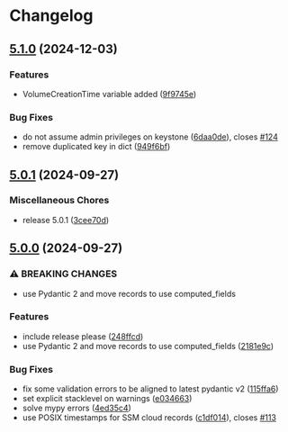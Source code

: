 # Changelog

## [5.1.0](https://github.com/IFCA-Advanced-Computing/caso/compare/v5.0.1...v5.1.0) (2024-12-03)


### Features

* VolumeCreationTime variable added ([9f9745e](https://github.com/IFCA-Advanced-Computing/caso/commit/9f9745ee58b046ce20688c27c0430fdad96ecec5))


### Bug Fixes

* do not assume admin privileges on keystone ([6daa0de](https://github.com/IFCA-Advanced-Computing/caso/commit/6daa0de5efc94064724a3e54019dd6f50d669dac)), closes [#124](https://github.com/IFCA-Advanced-Computing/caso/issues/124)
* remove duplicated key in dict ([949f6bf](https://github.com/IFCA-Advanced-Computing/caso/commit/949f6bf40c9e670b79ccfd6f6294050fbafff739))

## [5.0.1](https://github.com/IFCA-Advanced-Computing/caso/compare/v5.0.0...v5.0.1) (2024-09-27)


### Miscellaneous Chores

* release 5.0.1 ([3cee70d](https://github.com/IFCA-Advanced-Computing/caso/commit/3cee70d1c1f7e5f4dd38f57eed8e18521bf0285a))

## [5.0.0](https://github.com/IFCA-Advanced-Computing/caso/compare/4.1.1...v5.0.0) (2024-09-27)


### ⚠ BREAKING CHANGES

* use Pydantic 2 and move records to use computed_fields

### Features

* include release please ([248ffcd](https://github.com/IFCA-Advanced-Computing/caso/commit/248ffcd33dee010164e57ce1e209371fd1f0b9e1))
* use Pydantic 2 and move records to use computed_fields ([2181e9c](https://github.com/IFCA-Advanced-Computing/caso/commit/2181e9cbd2fc853bde7efd2191499ceaa5dcab49))


### Bug Fixes

* fix some validation errors to be aligned to latest pydantic v2 ([115ffa6](https://github.com/IFCA-Advanced-Computing/caso/commit/115ffa62c5ac62c8fc7932d984a29ab8048dd29c))
* set explicit stacklevel on warnings ([e034663](https://github.com/IFCA-Advanced-Computing/caso/commit/e034663510b5c6b4edf34ed36ad3e9fc51a362f9))
* solve mypy errors ([4ed35c4](https://github.com/IFCA-Advanced-Computing/caso/commit/4ed35c41da1e7b8c585dcb0477473fefef03a87b))
* use POSIX timestamps for SSM cloud records ([c1df014](https://github.com/IFCA-Advanced-Computing/caso/commit/c1df014973442dfd7537fbeb179c51bf582b8a13)), closes [#113](https://github.com/IFCA-Advanced-Computing/caso/issues/113)

